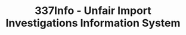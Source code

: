 ---
bigquery: https://console.cloud.google.com/bigquery?p=patents-public-data&d=usitc_investigations&page=dataset&project=sheets-management-319211
citation: US International Trade Commission 337Info Unfair Import Investigations Information
  System
contributors: US International Trade Comission
cost: None
description: US International Trade Commission 337Info Unfair Import Investigations
  Information System contains data on investigations done under Section 337. Section
  337 declares the infringement of certain statutory intellectual property rights
  and other forms of unfair competition in import trade to be unlawful practices.
  Most Section 337 investigations involve allegations of patent or registered trademark
  infringement.
documentation: FAQ and tutorial available on the site
last_edit: Mon, 04 Apr 2022 19:10:40 GMT
location: https://pubapps2.usitc.gov/337external/
maintained_by: US International Trade Comission
schema_fields: '[''finalIdOnViolationDue'', ''aljAssigned'', ''reportingRequirements'',
  ''finalIdOnViolationIssue'', ''dateCreated'', ''investigationNo'', ''markmanHearing'',
  ''dateOfPublicationFrNotice'', ''teoIdIssueDate'', ''internalRemand'', ''currentActiveALJ'',
  ''gcAttorney'', ''teoReliefGranted'', ''invUnfairAct'', ''ouiiParticipation'', ''actualEndDateEvidHear'',
  ''startDateMarkmanHearing'', ''issueDateOtherNonFinal'', ''ouiiAttorney'', ''investigationType'',
  ''patentNumbers'', ''finalDetViolation'', ''title'', ''complainant'', ''actualStartDateEvidHear'',
  ''scheduledEndDateEvidHear'', ''docketNo'', ''endDateMarkmanHearing'', ''dateComplaintFiled'',
  ''scheduledStartDateEvidHear'', ''publication_number'', ''id'', ''targetDate'',
  ''finalDetNoViolation'', ''lastUpdated'', ''respondent'', ''cafcAppeals'', ''teoProceedingInvolved'',
  ''currentStatus'', ''trademarkNumbers'', ''investigationTermDate'', ''patentNumber'',
  ''htsNumbers'', ''teoIdDueDate'', ''copyrightNumbers'']'
shortname: unfair_import_investigations
tags:
- import
- legal
- trade
timeframe: 2008-2021 (prior to 2008 downloadable as a JSON file)
title: 337Info - Unfair Import Investigations Information System
uuid: 2721f5ec-e599-4890-9265-9706719fc71e
---